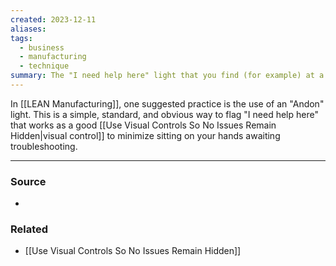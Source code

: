 ```yaml
---
created: 2023-12-11
aliases: 
tags:
  - business
  - manufacturing
  - technique
summary: The "I need help here" light that you find (for example) at a cash register.
---
```

In [[LEAN Manufacturing]], one suggested practice is the use of an "Andon" light. This is a simple, standard, and obvious way to flag "I need help here" that works as a good [[Use Visual Controls So No Issues Remain Hidden|visual control]] to minimize sitting on your hands awaiting troubleshooting.

****
### Source
- 

### Related
- [[Use Visual Controls So No Issues Remain Hidden]]